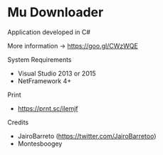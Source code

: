 # Mu Downloader

Application developed in C#

More information -> https://goo.gl/CWzWQE

System Requirements
 * Visual Studio 2013 or 2015
 * NetFramework 4+

Print
 * https://prnt.sc/ilemjf

Credits
 * JairoBarreto (https://twitter.com/JairoBarretoo)
 * Montesboogey
